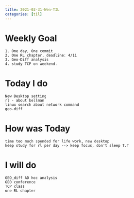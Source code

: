 ```yaml
---
title: 2021-03-31-Wen-TIL
categories: [til]
---
```


# Weekly Goal
```
1. One day, One commit
2. One RL chapter, deadline: 4/11
3. Geo-Diff analysis 
4. study TCP on weekend.
```

# Today I do
```
New Desktop setting
rl - about bellman
linux search about network command
geo-diff
```

# How was Today
```
time too much spended for life work, new desktop
keep study for rl per day --> keep focus, don't sleep T.T

```

# I will do
```
GEO_diff AD hoc analysis
GEO conference
TCP class
one RL chapter
```
